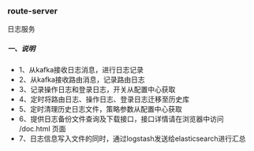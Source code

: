 ### route-server

日志服务

##### 一、说明

- 1、从kafka接收日志消息，进行日志记录
- 2、从kafka接收路由消息，记录路由日志
- 3、记录操作日志和登录日志，开关从配置中心获取
- 4、定时将路由日志、操作日志、登录日志迁移至历史库
- 5、定时清理历史日志文件，策略参数从配置中心获取
- 6、提供日志备份文件查询及下载接口，接口详情请在浏览器中访问 /doc.html 页面
- 7、日志信息写入文件的同时，通过logstash发送给elasticsearch进行汇总
